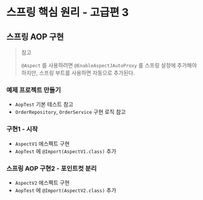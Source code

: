 # 스프링 핵심 원리 - 고급편 3

## 스프링 AOP 구현

> 참고
> 
> `@Aspect` 를 사용하려면 `@EnableAspectJAutoProxy` 를 스프링 설정에 추가해야 하지만, 스프링 부트를 사용하면 자동으로 추가된다.

### 예제 프로젝트 만들기

- `AopTest` 기본 테스트 참고
- `OrderRepository`, `OrderService` 구현 로직 참고

### 구현1 - 시작

- `AspectV1` 에스펙트 구현
- `AopTest` 에 `@Import(AspectV1.class)` 추가

### 스프링 AOP 구현2 - 포인트컷 분리

- `AspectV2` 에스펙트 구현
- `AopTest` 에 `@Import(AspectV2.class)` 추가
